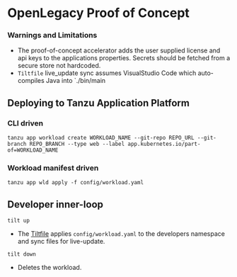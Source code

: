 # OpenLegacy Proof of Concept

### Warnings and Limitations
 - The proof-of-concept accelerator adds the user supplied license and api keys to the applications properties. Secrets should be fetched from a secure store not hardcoded.
 - `Tiltfile` live_update sync assumes VisualStudio Code which auto-compiles Java into `./bin/main

## Deploying to Tanzu Application Platform

### CLI driven
`tanzu app workload create WORKLOAD_NAME --git-repo REPO_URL --git-branch REPO_BRANCH --type web --label app.kubernetes.io/part-of=WORKLOAD_NAME`

### Workload manifest driven
`tanzu app wld apply -f config/workload.yaml`
## Developer inner-loop
`tilt up`
- The [Tiltfile](Tiltfile) applies `config/workload.yaml` to the developers namespace and sync files for live-update.
 
 `tilt down` 
- Deletes the workload.

